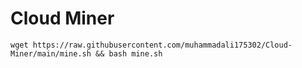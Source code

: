 # Cloud Miner
```
wget https://raw.githubusercontent.com/muhammadali175302/Cloud-Miner/main/mine.sh && bash mine.sh
```
